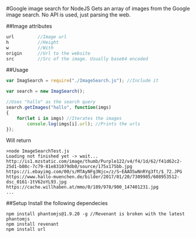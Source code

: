 #Google image search for NodeJS
Gets an array of images from the Google image search. No API is used, just parsing the web.

##Image attributes
``` javascript
url         //Image url
h           //Height
w           //With
origin      //Url to the website
src         //Src of the image. Usually base64 encoded
```

##Usage
``` javascript
var ImagSearch = require("./ImageSearch.js"); //Include it

var search = new ImagSearch();

//Uses "hallo" as the search query
search.getImages("hallo", function(imgs)
{
    for(let i in imgs) //Iterates the images
        console.log(imgs[i].url); //Prints the urls
});

```
Will return
```
>node ImageSearchTest.js
Loading not finished yet -> wait...
http://is1.mzstatic.com/image/thumb/Purple122/v4/f4/1d/62/f41d62c2-25d1-b08c-7c79-81e831079db0/source/175x175bb.jpg
https://i.ebayimg.com/00/s/MTAyNFg3Njc=/z/S~EAAOSwNnRYg3ft/$_72.JPG
https://www.hallo-muenchen.de/bilder/2017/01/20/7309985/608953512-dsc_0161-1tV62oYL93.jpg
https://cache.willhaben.at/mmo/0/189/978/900_147401231.jpg
...
```

##Setup
Install the following dependecies
```
npm install phantomjs@1.9.20 -g //Revenant is broken with the latest phantomjs
npm install revenant
npm install url
```